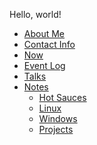 <!-- njnmdoc:  title="nfultz.github.io"  -->

Hello, world!



  * [About Me](about)
  * [Contact Info](contact)
  * [Now](now)
  * [Event Log](events.html)
  * [Talks](talks.html)
  * [Notes](#)
    * [Hot Sauces](notes/hotsauce.html)
    * [Linux](computer/linux.html)
    * [Windows](computer/windows.html)
    * [Projects](programming/projects.html)

